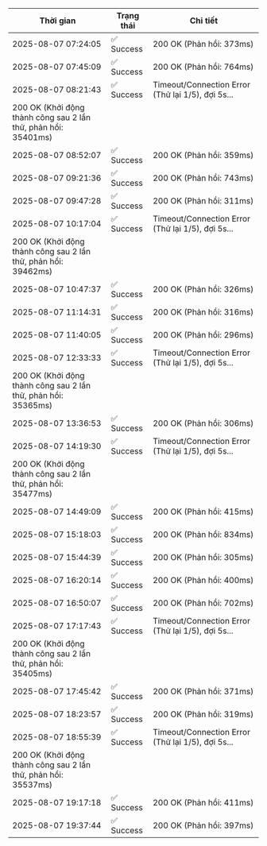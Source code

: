 | Thời gian | Trạng thái | Chi tiết |
|---|---|---|
| 2025-08-07 07:24:05 | ✅ Success | 200 OK (Phản hồi: 373ms) |
| 2025-08-07 07:45:09 | ✅ Success | 200 OK (Phản hồi: 764ms) |
| 2025-08-07 08:21:43 | ✅ Success | Timeout/Connection Error (Thử lại 1/5), đợi 5s...
200 OK (Khởi động thành công sau 2 lần thử, phản hồi: 35401ms) |
| 2025-08-07 08:52:07 | ✅ Success | 200 OK (Phản hồi: 359ms) |
| 2025-08-07 09:21:36 | ✅ Success | 200 OK (Phản hồi: 743ms) |
| 2025-08-07 09:47:28 | ✅ Success | 200 OK (Phản hồi: 311ms) |
| 2025-08-07 10:17:04 | ✅ Success | Timeout/Connection Error (Thử lại 1/5), đợi 5s...
200 OK (Khởi động thành công sau 2 lần thử, phản hồi: 39462ms) |
| 2025-08-07 10:47:37 | ✅ Success | 200 OK (Phản hồi: 326ms) |
| 2025-08-07 11:14:31 | ✅ Success | 200 OK (Phản hồi: 316ms) |
| 2025-08-07 11:40:05 | ✅ Success | 200 OK (Phản hồi: 296ms) |
| 2025-08-07 12:33:33 | ✅ Success | Timeout/Connection Error (Thử lại 1/5), đợi 5s...
200 OK (Khởi động thành công sau 2 lần thử, phản hồi: 35365ms) |
| 2025-08-07 13:36:53 | ✅ Success | 200 OK (Phản hồi: 306ms) |
| 2025-08-07 14:19:30 | ✅ Success | Timeout/Connection Error (Thử lại 1/5), đợi 5s...
200 OK (Khởi động thành công sau 2 lần thử, phản hồi: 35477ms) |
| 2025-08-07 14:49:09 | ✅ Success | 200 OK (Phản hồi: 415ms) |
| 2025-08-07 15:18:03 | ✅ Success | 200 OK (Phản hồi: 834ms) |
| 2025-08-07 15:44:39 | ✅ Success | 200 OK (Phản hồi: 305ms) |
| 2025-08-07 16:20:14 | ✅ Success | 200 OK (Phản hồi: 400ms) |
| 2025-08-07 16:50:07 | ✅ Success | 200 OK (Phản hồi: 702ms) |
| 2025-08-07 17:17:43 | ✅ Success | Timeout/Connection Error (Thử lại 1/5), đợi 5s...
200 OK (Khởi động thành công sau 2 lần thử, phản hồi: 35405ms) |
| 2025-08-07 17:45:42 | ✅ Success | 200 OK (Phản hồi: 371ms) |
| 2025-08-07 18:23:57 | ✅ Success | 200 OK (Phản hồi: 319ms) |
| 2025-08-07 18:55:39 | ✅ Success | Timeout/Connection Error (Thử lại 1/5), đợi 5s...
200 OK (Khởi động thành công sau 2 lần thử, phản hồi: 35537ms) |
| 2025-08-07 19:17:18 | ✅ Success | 200 OK (Phản hồi: 411ms) |
| 2025-08-07 19:37:44 | ✅ Success | 200 OK (Phản hồi: 397ms) |
